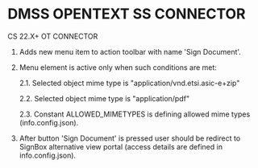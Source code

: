 # DMSS OPENTEXT SS CONNECTOR
 CS 22.X+ OT CONNECTOR

1. Adds new menu item to action toolbar with name 'Sign Document'.
2. Menu element is active only when such conditions are met:

   2.1. Selected object mime type is "application/vnd.etsi.asic-e+zip"
   
   2.2. Selected object mime type is "application/pdf"

   2.3. Constant ALLOWED_MIMETYPES is defining allowed mime types (info.config.json).

3. After button 'Sign Document' is pressed user should be redirect to SignBox alternative view portal (access details are defined in info.config.json).
